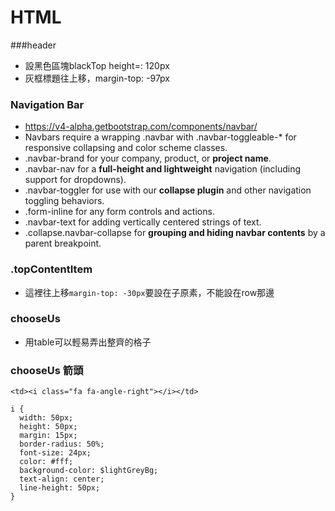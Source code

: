 # HTML
###header
- 設黑色區塊blackTop height=: 120px
- 灰框標題往上移，margin-top: -97px


### Navigation Bar
- https://v4-alpha.getbootstrap.com/components/navbar/
- Navbars require a wrapping .navbar with .navbar-toggleable-* for responsive collapsing and color scheme classes.
- .navbar-brand for your company, product, or **project name**.
- .navbar-nav for a **full-height and lightweight** navigation (including support for dropdowns).
- .navbar-toggler for use with our **collapse plugin** and other navigation toggling behaviors.
- .form-inline for any form controls and actions.
- .navbar-text for adding vertically centered strings of text.
- .collapse.navbar-collapse for **grouping and hiding navbar contents** by a parent breakpoint.


### .topContentItem
- 這裡往上移```margin-top: -30px```要設在子原素，不能設在row那邊

### chooseUs
- 用table可以輕易弄出整齊的格子

### chooseUs 箭頭
```
<td><i class="fa fa-angle-right"></i></td>

i {
  width: 50px;
  height: 50px;
  margin: 15px;
  border-radius: 50%;
  font-size: 24px;
  color: #fff;
  background-color: $lightGreyBg;
  text-align: center;
  line-height: 50px;
}
```
 
